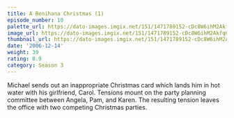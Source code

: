 ```yaml
---
title: A Benihana Christmas (1)
episode_number: 10
palette_url: https://dato-images.imgix.net/151/1471789152-cDc8W6ihM2AkfqOzcOGRQGNq1Gr.jpg?ixlib=rb-1.1.0&ch=DPR%2CWidth&auto=enhance&palette=json
image_url: https://dato-images.imgix.net/151/1471789152-cDc8W6ihM2AkfqOzcOGRQGNq1Gr.jpg?ixlib=rb-1.1.0&ch=DPR%2CWidth&auto=compress%2Cformat&w=500
thumbnail_url: https://dato-images.imgix.net/151/1471789152-cDc8W6ihM2AkfqOzcOGRQGNq1Gr.jpg?ixlib=rb-1.1.0&ch=DPR%2CWidth&auto=enhance&w=500&h=280&fit=crop&fm=jpg
date: '2006-12-14'
weight: 39
rating: 8.9
category: Season 3
---
```


Michael sends out an inappropriate Christmas card which lands him in hot water with his girlfriend, Carol. Tensions mount on the party planning committee between Angela, Pam, and Karen. The resulting tension leaves the office with two competing Christmas parties.